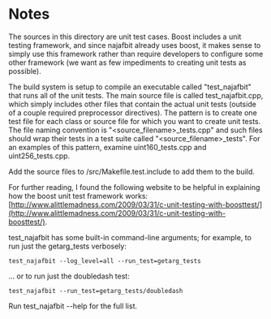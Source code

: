 # Notes
The sources in this directory are unit test cases.  Boost includes a
unit testing framework, and since najafbit already uses boost, it makes
sense to simply use this framework rather than require developers to
configure some other framework (we want as few impediments to creating
unit tests as possible).

The build system is setup to compile an executable called "test_najafbit"
that runs all of the unit tests.  The main source file is called
test_najafbit.cpp, which simply includes other files that contain the
actual unit tests (outside of a couple required preprocessor
directives).  The pattern is to create one test file for each class or
source file for which you want to create unit tests.  The file naming
convention is "<source_filename>_tests.cpp" and such files should wrap
their tests in a test suite called "<source_filename>_tests".  For an
examples of this pattern, examine uint160_tests.cpp and
uint256_tests.cpp.

Add the source files to /src/Makefile.test.include to add them to the build.

For further reading, I found the following website to be helpful in
explaining how the boost unit test framework works:
[http://www.alittlemadness.com/2009/03/31/c-unit-testing-with-boosttest/](http://www.alittlemadness.com/2009/03/31/c-unit-testing-with-boosttest/).

test_najafbit has some built-in command-line arguments; for
example, to run just the getarg_tests verbosely:

    test_najafbit --log_level=all --run_test=getarg_tests

... or to run just the doubledash test:

    test_najafbit --run_test=getarg_tests/doubledash

Run  test_najafbit --help   for the full list.

